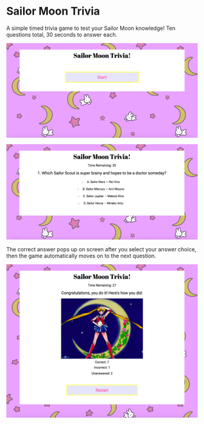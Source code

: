 # Sailor Moon Trivia
A simple timed trivia game to test your Sailor Moon knowledge! Ten questions total, 30 seconds to answer each.

![screenshot of homepage](docs/homepage-screenshot.png)



![screenshot of homepage](docs/screenshot-question.png)

The correct answer pops up on screen after you select your answer choice, then the game automatically moves on to the next question.

![screenshot of homepage](docs/screenshot-youdidit.png)
